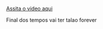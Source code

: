 [Assita o video aqui](https://www.youtube.com/watch?v=tmTUQkbb_DM)

Final dos tempos vai ter talao forever